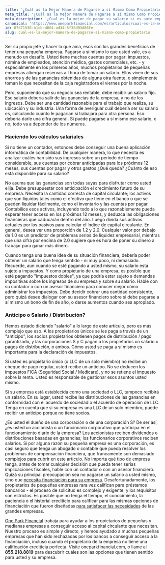 ```yaml
---
title: '¿Cuál as la Mejor Manera de Pagarse a sí­ Mismo Como Propietario de una Empresa?'
meta_title: '¿Cuál as la Mejor Manera de Pagarse a sí­ Mismo Como Propietario de una Empresa?'
meta_description: '¿Cual es la mejor de pagar su salario si es auto empleado o dueño de una pequeña empresa? Visitenos y conozca  la mejor manera para pagarse como propietario de un negocio.'
canonical: 'https://www.oneparkfinancial.com/es/articulos/cual-es-la-mejor-manera-de-pagarse-si-mismo-como-propietario'
id: 87d71530-b1cb-4004-ad34-5f38d93d86fe
slug: cual-es-la-mejor-manera-de-pagarse-si-mismo-como-propietario
---
```

Ser su propio jefe y hacer lo que ama, esos son los grandes beneficios de tener una pequeña empresa. Pagarse a sí mismo lo que usted vale, es a menudo un desafío. Usted tiene muchas cuentas por pagar: impuestos, nómina de empleados, atención médica, gastos comerciales, etc. - y especialmente en los primeros años, muchos propietarios de pequeñas empresas albergan reservas a l hora de tomar un salario. Ellos viven de sus ahorros y de las ganancias obtenidas de alguna otra fuente, o simplemente toman lo que necesitan de la caja registradora el viernes por la noche.

Pero, suponiendo que su negocio sea rentable, debe recibir un salario fijo. Ese salario debería salir de las ganancias de la empresa, y no de los ingresos. Debe ser una cantidad razonable para el trabajo que realiza, su ubicación y su industria. 
Una forma de averiguar cuál debería ser su salario es, calculando cuánto le pagarían si trabajara para otra persona. Eso debería darle una cifra general. Si puede pagarse a sí mismo ese salario, o no, todo va a depender de los números.

### Haciendo los cálculos salariales

Si no tiene un contador, entonces debe conseguir una buena aplicación informática de contabilidad. De cualquier manera, lo que necesita es analizar cuáles han sido sus  ingresos sobre un período de tiempo considerable, sus cuentas por cobrar anticipadas para los próximos 12 meses, sus cuentas por pagar y otros gastos ¿Qué queda? ¿Cuánto de eso está disponible para su salario? 

No asuma que las ganancias son todas suyas para disfrutar como usted elija. Debe presupuestar con anticipación el crecimiento futuro de su empresa. Necesita la cantidad correcta de capital circulante; los activos que son líquidos tales como el efectivo que tiene en el banco o que se pueden liquidar fácilmente, como el inventario y las cuentas por pagar. Contabilice esos activos, incluyendo todo a lo que razonablemente pueda esperar tener acceso en los próximos 12 meses, y deduzca las obligaciones financieras que caducarán dentro del año. Luego divida sus activos actuales por los pasivos para calcular el índice de capital circulante. En general, desea ver una proporción de 1.2 y 2.0. Cualquier valor por debajo de 1.0 es un predictor de problemas serios de liquidez empresarial, mientras que una cifra por encima de 2.0 sugiere que es hora de poner su dinero a trabajar para ganar más dinero.

Cuando tenga una buena idea de su situación financiera, debería poder obtener un salario que tenga sentido - ni muy poco, ni demasiado. Recuerde, aun cuando se esté pagando a usted mismo, su salario está sujeto a impuestos. Y como propietario de una empresa, es posible que esté pagando "impuestos dobles", ya que podría estar sujeto a demandas impositivas sobre los ingresos de su empresa y sobre su salario. Hable con su contador o con un asesor financiero para conocer mejor  cómo administrar los impuestos. Debe decidir cobrar una cantidad consistente, pero quizá desee dialogar con su asesor financiero sobre si debe pagarse a sí mismo un bono de fin de año, o darse aumentos cuando sea apropiado.

### Anticipo o Salario / Distribución?

Hemos estado diciendo "salario" a lo largo de este artículo, pero es más complejo que eso. A los propietarios únicos se les paga a través de un "anticipo", los socios propietarios obtienen pagos de distribución / pago garantizado, y las corporaciones S y C pagan a los propietarios un salario o pagos de distribución, o ambos. Cómo usted se paga a sí mismo es importante para la declaración de impuestos. 

Si usted es propietario único (o LLC de un solo miembro) no recibe un cheque de pago regular, usted recibe un anticipo. No se deducen los impuestos FICA (Seguridad Social / Medicare), y no se retiene el impuesto sobre la renta. Usted es responsable de gestionar esos asuntos usted mismo.  

Si su empresa está establecida como una sociedad o LLC, tampoco recibirá un salario. En su lugar, usted recibe las distribuciones de las ganancias en conformidad con el acuerdo de sociedad o el acuerdo de operación de LLC. Tenga en cuenta que si su empresa es una LLC de un solo miembro, puede recibir un anticipo porque no tiene socios.

¿Es usted el dueño de una corporación o de una corporación S? De ser así, ¿es usted un accionista o un funcionario corporativo que participa en el funcionamiento diario de la empresa? Los accionistas reciben dividendos o distribuciones basadas en ganancias; los funcionarios corporativos reciben salarios. Si por alguna razón su pequeña empresa es una corporación, es casi seguro que tenga un abogado o contable que pueda resolver los problemas de compensación financiera, que francamente son demasiado complejos para cubrir en este artículo. 
No importa qué tipo de empresa tenga, antes de tomar cualquier decisión que pueda tener serias implicaciones fiscales, hable con un contador o con un asesor financiero.
Quizá su principal preocupación sea no pagarse un salario a usted mismo, sino que [necesita financiación para su empresa](https://www.oneparkfinancial.com/es/articulos/asegurar-capital-cuando-el-banco-no-puede-proporcionarle-fondos-adicionales). Desafortunadamente, los propietarios de pequeñas empresas rara vez califican para préstamos bancarios - el proceso de solicitud es complejo y exigente, y los requisitos son estrictos. Es posible que no tenga el tiempo, el conocimiento, la paciencia o el historial crediticio para calificar para las mismas opciones de financiación que fueron diseñadas [para satisfacer las necesidades](https://www.oneparkfinancial.com/es/) de las grandes empresas.

[One Park Financial](https://www.oneparkfinancial.com/es/) trabaja para ayudar a los propietarios de pequeñas y medianas empresas a conseguir acceso al capital circulante que necesitan. Nuestro proceso es simple y directo, y hemos ayudado a muchas pequeñas empresas que han sido rechazadas por los bancos a conseguir acceso a la financiación, incluso cuando el propietario de la empresa no tiene una calificación crediticia perfecta. Visite oneparkfinancial.com, o llame al **855.218.8819** para descubrir cuáles son las opciones que tienen sentido para usted y su empresa.